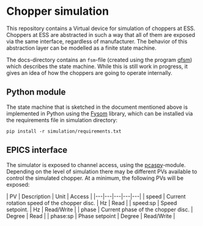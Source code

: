 # Chopper simulation

This repository contains a Virtual device for simulation of choppers at ESS. Choppers at ESS are abstracted in such a way that
all of them are exposed via the same interface, regardless of manufacturer. The behavior of this abstraction layer can
be modelled as a finite state machine.

The docs-directory contains an `fsm`-file (created using the program [qfsm](http://qfsm.sourceforge.net/)) which describes
the state machine. While this is still work in progress, it gives an idea of how the choppers are going to operate internally.

## Python module

The state machine that is sketched in the document mentioned above is implemented in Python using the
[Fysom](https://pypi.python.org/pypi/fysom) library, which can be installed via the requirements file in simulation directory:

```
pip install -r simulation/requirements.txt
```

## EPICS interface

The simulator is exposed to channel access, using the [pcaspy](https://pypi.python.org/pypi/pcaspy)-module. Depending on the level
of simulation there may be different PVs available to control the simulated chopper. At a minimum, the following PVs will be
exposed:

| PV  | Description  | Unit | Access |
|---|---|---|---|---|
| speed  |  Current rotation speed of the chopper disc. | Hz  | Read |
| speed:sp  | Speed setpoint.  | Hz | Read/Write |
| phase  |  Current phase of the chopper disc. | Degree | Read |
| phase:sp  |  Phase setpoint | Degree | Read/Write |

